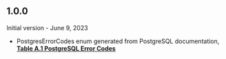 ## 1.0.0

Initial version - June 9, 2023

- PostgresErrorCodes enum generated from PostgreSQL documentation, [**Table A.1 PostgreSQL Error Codes**](https://www.postgresql.org/docs/current/errcodes-appendix.html)